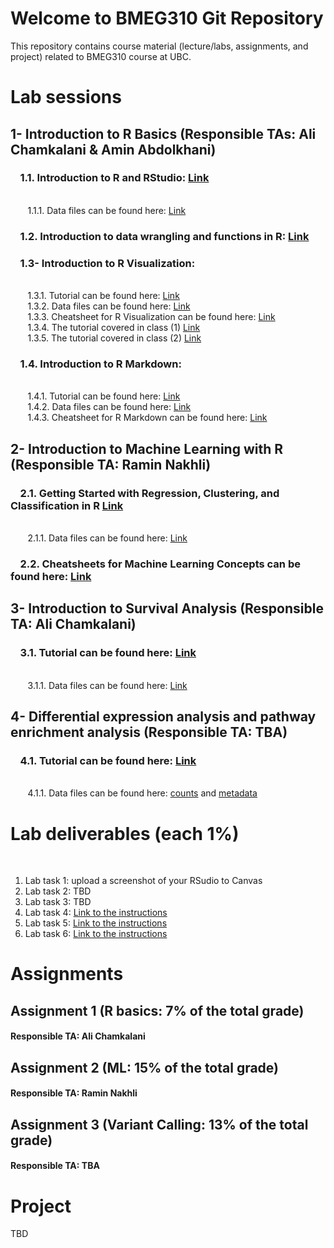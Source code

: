 # Welcome to BMEG310 Git Repository

This repository contains course material (lecture/labs, assignments, and project) related to BMEG310 course at UBC.

# Lab sessions 

## 1- Introduction to R Basics (Responsible TAs: Ali Chamkalani & Amin Abdolkhani)

### &nbsp;&nbsp;&nbsp; 1.1. Introduction to R and RStudio: [Link](https://htmlpreview.github.io/?https://github.com/AIMLab-UBC/BMEG310_2022/blob/main/R_programming/R%20basics/1_introR-R-and-RStudio.html)
<br /> &nbsp;&nbsp;&nbsp;&nbsp;&nbsp;&nbsp; 
1.1.1. Data files can be found here: [Link](https://github.com/AIMLab-UBC/BMEG310_2022/tree/main/R_programming/R%20basics/data)

### &nbsp;&nbsp;&nbsp; 1.2. Introduction to data wrangling and functions in R: [Link](https://htmlpreview.github.io/?https://github.com/AIMLab-UBC/BMEG310_2022/blob/main/R_programming/R%20basics/2_introR-data-wrangling_and_functions.html)

### &nbsp;&nbsp;&nbsp; 1.3- Introduction to R Visualization:
<br /> &nbsp;&nbsp;&nbsp;&nbsp;&nbsp;&nbsp; 
1.3.1. Tutorial can be found here: [Link](https://htmlpreview.github.io/?https://github.com/AIMLab-UBC/BMEG310_2022/blob/main/R_programming/R%20Visualization/tutorial/R%20Visualization.html)
<br /> &nbsp;&nbsp;&nbsp;&nbsp;&nbsp;&nbsp; 
1.3.2. Data files can be found here: [Link](https://github.com/AIMLab-UBC/BMEG310_2022/tree/main/R_programming/R%20Visualization/data)
<br /> &nbsp;&nbsp;&nbsp;&nbsp;&nbsp;&nbsp; 
1.3.3. Cheatsheet for R Visualization can be found here: [Link](https://github.com/AIMLab-UBC/BMEG310_2022/blob/main/R_programming/R%20Visualization/tutorial/ggplot2-cheatsheet.pdf)
<br /> &nbsp;&nbsp;&nbsp;&nbsp;&nbsp;&nbsp; 
1.3.4. The tutorial covered in class (1) [Link](https://htmlpreview.github.io/?https://github.com/AIMLab-UBC/BMEG310_2022/blob/main/R_programming/ggplot.html)
<br /> &nbsp;&nbsp;&nbsp;&nbsp;&nbsp;&nbsp; 
1.3.5. The tutorial covered in class (2) [Link](https://htmlpreview.github.io/?https://github.com/AIMLab-UBC/BMEG310_2022/blob/main/R_programming/training.html)

### &nbsp;&nbsp;&nbsp; 1.4. Introduction to R Markdown:
<br /> &nbsp;&nbsp;&nbsp;&nbsp;&nbsp;&nbsp; 
1.4.1. Tutorial can be found here: [Link](https://htmlpreview.github.io/?https://github.com/AIMLab-UBC/BMEG310_2022/blob/main/R_programming/R%20Markdown/tutorial/R%20Markdown.html)
<br /> &nbsp;&nbsp;&nbsp;&nbsp;&nbsp;&nbsp; 
1.4.2. Data files can be found here: [Link](https://github.com/AIMLab-UBC/BMEG310_2022/tree/main/R_programming/R%20Markdown/data)
<br /> &nbsp;&nbsp;&nbsp;&nbsp;&nbsp;&nbsp; 
1.4.3. Cheatsheet for R Markdown can be found here: [Link](https://github.com/AIMLab-UBC/BMEG310_2022/blob/main/R_programming/R%20Markdown/tutorial/rmarkdown-summary.pdf)


## 2- Introduction to Machine Learning with R (Responsible TA: Ramin Nakhli)

### &nbsp;&nbsp;&nbsp; 2.1. Getting Started with Regression, Clustering, and Classification in R [Link](https://htmlpreview.github.io/?https://github.com/AIMLab-UBC/BMEG310_2022/blob/main/Machine%20Learning/tutorial/Regression-Clustering-Classification.html)
<br /> &nbsp;&nbsp;&nbsp;&nbsp;&nbsp;&nbsp; 
2.1.1. Data files can be found here: [Link](https://github.com/AIMLab-UBC/BMEG310_2022/tree/main/Machine%20Learning/data)
### &nbsp;&nbsp;&nbsp;  2.2. Cheatsheets for Machine Learning Concepts can be found here: [Link](https://ml-cheatsheet.readthedocs.io/en/latest/)

## 3- Introduction to Survival Analysis (Responsible TA: Ali Chamkalani)

### &nbsp;&nbsp;&nbsp; 3.1. Tutorial can be found here: [Link](https://htmlpreview.github.io/?https://github.com/UBC-SBME/BMEG310_2021/blob/main/Tutorial%205/Survival_Analysis_V2.html)
<br /> &nbsp;&nbsp;&nbsp;&nbsp;&nbsp;&nbsp; 
3.1.1. Data files can be found here: [Link](https://github.com/UBC-SBME/BMEG310_2021/blob/main/Tutorial%205/tcga_data.rar)

## 4- Differential expression analysis and pathway enrichment analysis (Responsible TA: TBA)

### &nbsp;&nbsp;&nbsp; 4.1. Tutorial can be found here: [Link](https://github.com/UBC-SBME/BMEG310_2021/blob/main/Tutorial%207/DE.html)
<br /> &nbsp;&nbsp;&nbsp;&nbsp;&nbsp;&nbsp; 
4.1.1. Data files can be found here: [counts](https://github.com/UBC-SBME/BMEG310_2021/blob/main/Tutorial%207/GSE37704_featurecounts.csv) and [metadata](https://github.com/UBC-SBME/BMEG310_2021/blob/main/Tutorial%207/GSE37704_metadata.csv)

# Lab deliverables (each 1%)
&nbsp;&nbsp;&nbsp;&nbsp;&nbsp;&nbsp; 
1. Lab task 1: upload a screenshot of your RSudio to Canvas
&nbsp;&nbsp;&nbsp;&nbsp;&nbsp;&nbsp;
2. Lab task 2: TBD
&nbsp;&nbsp;&nbsp;&nbsp;&nbsp;&nbsp;
3. Lab task 3: TBD
4. Lab task 4: [Link to the instructions](https://htmlpreview.github.io/?https://github.com/AIMLab-UBC/BMEG310_2022/blob/main/Machine%20Learning/deliverables/Lab-4-Deliverable.html)
5. Lab task 5: [Link to the instructions](https://htmlpreview.github.io/?https://github.com/AIMLab-UBC/BMEG310_2022/blob/main/Machine%20Learning/deliverables/Lab-5-Deliverable.html)
6. Lab task 6: [Link to the instructions](https://htmlpreview.github.io/?https://github.com/AIMLab-UBC/BMEG310_2022/blob/main/Machine%20Learning/deliverables/Lab-6-Deliverable.html)


# Assignments

## Assignment 1 (R basics: 7% of the total grade)
#### Responsible TA: Ali Chamkalani


## Assignment 2 (ML: 15% of the total grade)
#### Responsible TA: Ramin Nakhli


## Assignment 3 (Variant Calling: 13% of the total grade)
#### Responsible TA: TBA


# Project
TBD
